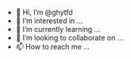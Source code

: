 - 👋 Hi, I’m @ghytfd
- 👀 I’m interested in ...
- 🌱 I’m currently learning ...
- 💞️ I’m looking to collaborate on ...
- 📫 How to reach me ...

<!---
ghytfd/ghytfd is a ✨ special ✨ repository because its `README.md` (this file) appears on your GitHub profile.
You can click the Preview link to take a look at your changes.
--->
